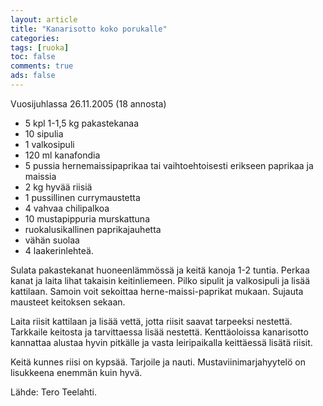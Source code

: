 ```yaml
---
layout: article 
title: "Kanarisotto koko porukalle" 
categories: 
tags: [ruoka]
toc: false 
comments: true 
ads: false 
---
```


Vuosijuhlassa 26.11.2005 (18 annosta)

-   5 kpl 1-1,5 kg pakastekanaa
-   10 sipulia
-   1 valkosipuli
-   120 ml kanafondia
-   5 pussia hernemaissipaprikaa tai vaihtoehtoisesti erikseen paprikaa
    ja maissia
-   2 kg hyvää riisiä
-   1 pussillinen currymaustetta
-   4 vahvaa chilipalkoa
-   10 mustapippuria murskattuna
-   ruokalusikallinen paprikajauhetta
-   vähän suolaa
-   4 laakerinlehteä.

Sulata pakastekanat huoneenlämmössä ja keitä kanoja 1-2 tuntia. Perkaa
kanat ja laita lihat takaisin keitinliemeen. Pilko sipulit ja
valkosipuli ja lisää kattilaan. Samoin voit sekoittaa
herne-maissi-paprikat mukaan. Sujauta mausteet keitoksen sekaan.

Laita riisit kattilaan ja lisää vettä, jotta riisit saavat tarpeeksi
nestettä. Tarkkaile keitosta ja tarvittaessa lisää nestettä.
Kenttäoloissa kanarisotto kannattaa alustaa hyvin pitkälle ja vasta
leiripaikalla keittäessä lisätä riisit.

Keitä kunnes riisi on kypsää. Tarjoile ja nauti. Mustaviinimarjahyytelö
on lisukkeena enemmän kuin hyvä.

Lähde: Tero Teelahti.

